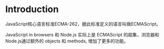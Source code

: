 # Introduction

JavaScript核心语言标准ECMA-262，据此标准定义的语言叫做ECMAScript。

JavaScript in browsers 和 Node.js 实际上是 ECMAScript 的超集，浏览器和Node.js通过额外的 objects 和 methods, 增加了更多的功能。

